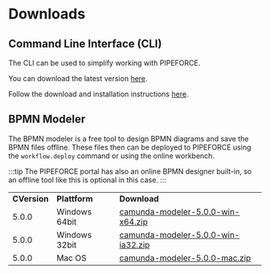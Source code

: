 # Downloads
## Command Line Interface (CLI)

The CLI can be used to simplify working with PIPEFORCE.

You can download the latest version [here](https://github.com/logabit/pipeforce-cli/releases/latest).

Follow the download and installation instructions [here](https://github.com/logabit/pipeforce-cli).

## BPMN Modeler

The BPMN modeler is a free tool to design BPMN diagrams and save the BPMN files offline. These files then can be deployed to PIPEFORCE using the `workflow.deploy` command or using the online workbench.

:::tip 
The PIPEFORCE portal has also an online BPMN designer built-in, so an offline tool like this is optional in this case.
:::

|     |     |     |
| --- | --- | --- |
| **CVersion** | **Plattform** | **Download** |
| 5.0.0 | Windows 64bit | [camunda-modeler-5.0.0-win-x64.zip](https://downloads.camunda.cloud/release/camunda-modeler/5.0.0/camunda-modeler-5.0.0-win-x64.zip) |
| 5.0.0  | Windows 32bit | [camunda-modeler-5.0.0-win-ia32.zip](https://downloads.camunda.cloud/release/camunda-modeler/5.0.0/camunda-modeler-5.0.0-win-ia32.zip) |
| 5.0.0  | Mac OS | [camunda-modeler-5.0.0-mac.zip](https://downloads.camunda.cloud/release/camunda-modeler/5.0.0/camunda-modeler-5.0.0-mac.zip) |

